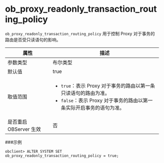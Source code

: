 ob_proxy_readonly_transaction_routing_policy
==============================================

`ob_proxy_readonly_transaction_routing_policy` 用于控制 Proxy 对于事务的路由是否受只读语句的影响。

|        属性        |     描述     |
|------------------|------------|
| 参数类型             | 布尔类型         |
| 默认值              | true         |
| 取值范围             |<ul><li>`true`：表示 Proxy 对于事务的路由以第一条只读语句的路由为准。</li><li>`false`：表示 Proxy 对于事务的路由以第一条实际开启事务的语句为准。</li></ul> |
| 是否重启 OBServer 生效 | 否          |

###示例

    obclient> ALTER SYSTEM SET ob_proxy_readonly_transaction_routing_policy = true;